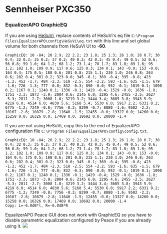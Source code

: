# Sennheiser PXC350
### EqualizerAPO GraphicEQ
If you are using [HeSuVi](https://sourceforge.net/projects/hesuvi/), replace contents of HeSuVi's eq file `C:\Program Files\EqualizerAPO\config\HeSuVi\eq.txt` with this line and set global volume for both channels from HeSuVi UI to **-60**.
```
GraphicEQ: 10 -84; 20 2.9; 22 2.2; 23 1.8; 25 1.3; 26 1.0; 28 0.7; 30 0.4; 32 0.3; 35 0.2; 37 0.2; 40 0.2; 42 0.3; 45 0.4; 49 0.5; 52 0.6; 56 0.8; 59 1.0; 64 1.2; 68 1.2; 73 1.4; 78 1.7; 83 1.8; 89 1.6; 95 1.2; 102 1.0; 109 0.9; 117 0.6; 125 0.3; 134 0.1; 143 -0.0; 153 -0.0; 164 0.4; 175 0.5; 188 0.6; 201 0.8; 215 1.1; 230 1.0; 246 0.8; 263 0.6; 282 0.4; 301 0.2; 323 0.0; 345 -0.1; 369 -0.4; 395 -0.8; 423 -1.2; 452 -1.7; 484 -2.3; 518 -2.5; 554 -2.2; 593 -1.6; 635 -1.5; 679 -1.6; 726 -1.3; 777 -0.8; 832 -0.3; 890 -0.0; 952 -0.1; 1019 0.1; 1090 0.2; 1167 0.1; 1248 0.1; 1336 -0.1; 1429 -0.4; 1529 -0.8; 1636 -1.8; 1751 -3.3; 1873 -3.9; 2004 0.6; 2145 6.0; 2295 4.6; 2455 -2.5; 2627 -5.3; 2811 -2.7; 3008 1.0; 3219 3.2; 3444 3.4; 3685 3.8; 3943 5.9; 4219 6.0; 4514 6.0; 4830 5.6; 5168 5.4; 5530 6.0; 5917 2.2; 6331 0.2; 6775 -1.2; 7249 -0.8; 7756 -0.2; 8299 -0.7; 8880 -1.6; 9502 -2.2; 10167 -2.6; 10879 -2.8; 11640 -1.5; 12455 -0.0; 13327 0.0; 14260 0.0; 15258 0.0; 16326 0.0; 17469 0.0; 18692 0.0; 20000 -1.4
```
If you are not using HeSuVi, copy this to the end of EqualizerAPO configuration file `C:\Program Files\EqualizerAPO\config\config.txt`.
```
GraphicEQ: 10 -84; 20 2.9; 22 2.2; 23 1.8; 25 1.3; 26 1.0; 28 0.7; 30 0.4; 32 0.3; 35 0.2; 37 0.2; 40 0.2; 42 0.3; 45 0.4; 49 0.5; 52 0.6; 56 0.8; 59 1.0; 64 1.2; 68 1.2; 73 1.4; 78 1.7; 83 1.8; 89 1.6; 95 1.2; 102 1.0; 109 0.9; 117 0.6; 125 0.3; 134 0.1; 143 -0.0; 153 -0.0; 164 0.4; 175 0.5; 188 0.6; 201 0.8; 215 1.1; 230 1.0; 246 0.8; 263 0.6; 282 0.4; 301 0.2; 323 0.0; 345 -0.1; 369 -0.4; 395 -0.8; 423 -1.2; 452 -1.7; 484 -2.3; 518 -2.5; 554 -2.2; 593 -1.6; 635 -1.5; 679 -1.6; 726 -1.3; 777 -0.8; 832 -0.3; 890 -0.0; 952 -0.1; 1019 0.1; 1090 0.2; 1167 0.1; 1248 0.1; 1336 -0.1; 1429 -0.4; 1529 -0.8; 1636 -1.8; 1751 -3.3; 1873 -3.9; 2004 0.6; 2145 6.0; 2295 4.6; 2455 -2.5; 2627 -5.3; 2811 -2.7; 3008 1.0; 3219 3.2; 3444 3.4; 3685 3.8; 3943 5.9; 4219 6.0; 4514 6.0; 4830 5.6; 5168 5.4; 5530 6.0; 5917 2.2; 6331 0.2; 6775 -1.2; 7249 -0.8; 7756 -0.2; 8299 -0.7; 8880 -1.6; 9502 -2.2; 10167 -2.6; 10879 -2.8; 11640 -1.5; 12455 -0.0; 13327 0.0; 14260 0.0; 15258 0.0; 16326 0.0; 17469 0.0; 18692 0.0; 20000 -1.4
Copy: L=-6.0dB*l, R=-6.0dB*R
```
EqualizerAPO Peace GUI does not work with GraphicEQ so you have to disable parametric equalization configured by Peace if you are already using it.
![](https://raw.githubusercontent.com/jaakkopasanen/AutoEq/master/results/Innerfidelity%202017/headphoncecom/onear/Sennheiser%20PXC350/Sennheiser%20PXC350.png)
